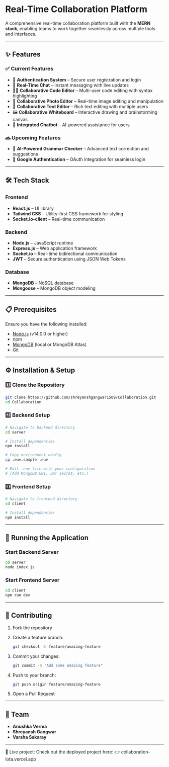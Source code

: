 # Real-Time Collaboration Platform

A comprehensive real-time collaboration platform built with the **MERN stack**, enabling teams to work together seamlessly across multiple tools and interfaces.

---

## ✨ Features

### ✅ Current Features

* 🔐 **Authentication System** – Secure user registration and login
* 💬 **Real-Time Chat** – Instant messaging with live updates
* 👨‍💻 **Collaborative Code Editor** – Multi-user code editing with syntax highlighting
* 🎨 **Collaborative Photo Editor** – Real-time image editing and manipulation
* 📝 **Collaborative Text Editor** – Rich text editing with multiple users
* 🖼️ **Collaborative Whiteboard** – Interactive drawing and brainstorming canvas
* 🤖 **Integrated Chatbot** – AI-powered assistance for users

### 🔜 Upcoming Features

* 📝 **AI-Powered Grammar Checker** – Advanced text correction and suggestions
* 🔑 **Google Authentication** – OAuth integration for seamless login

---

## 🛠️ Tech Stack

### Frontend

* **React.js** – UI library
* **Tailwind CSS** – Utility-first CSS framework for styling
* **Socket.io-client** – Real-time communication

### Backend

* **Node.js** – JavaScript runtime
* **Express.js** – Web application framework
* **Socket.io** – Real-time bidirectional communication
* **JWT** – Secure authentication using JSON Web Tokens

### Database

* **MongoDB** – NoSQL database
* **Mongoose** – MongoDB object modeling

---

## 📋 Prerequisites

Ensure you have the following installed:

* [Node.js](https://nodejs.org/) (v14.0.0 or higher)
* npm
* [MongoDB](https://www.mongodb.com/) (local or MongoDB Atlas)
* Git

---

## ⚙️ Installation & Setup

### 1️⃣ Clone the Repository

```bash
git clone https://github.com/shreyanshgangwar1509/Collaboration.git
cd Collaboration
```

### 2️⃣ Backend Setup

```bash
# Navigate to backend directory
cd server

# Install dependencies
npm install

# Copy environment config
cp .env.sample .env

# Edit .env file with your configuration
# (Add MongoDB URI, JWT secret, etc.)
```

### 3️⃣ Frontend Setup

```bash
# Navigate to frontend directory
cd client

# Install dependencies
npm install
```

---

## 🚀 Running the Application

### Start Backend Server

```bash
cd server
node index.js
```

### Start Frontend Server

```bash
cd client
npm run dev
```

---

## 🤝 Contributing

1. Fork the repository
2. Create a feature branch:

   ```bash
   git checkout -b feature/amazing-feature
   ```
3. Commit your changes:

   ```bash
   git commit -m "Add some amazing feature"
   ```
4. Push to your branch:

   ```bash
   git push origin feature/amazing-feature
   ```
5. Open a Pull Request

---

## 👥 Team

* **Anushka Verma**
* **Shreyansh Gangwar**
* **Varsha Sakaray**

---

🔗 Live project:
Check out the deployed project here:
👉 collaboration-iota.vercel.app



